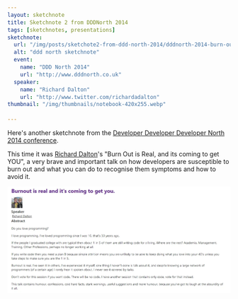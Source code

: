 ```yaml
---
layout: sketchnote
title: Sketchnote 2 from DDDNorth 2014
tags: [sketchnotes, presentations]
sketchnote:
  url: "/img/posts/sketchote2-from-ddd-north-2014/dddnorth-2014-burn-out-talk-vanilla-lofi.webp"
  alt: "ddd north sketchnote"
  event:
    name: "DDD North 2014"
    url: "http://www.dddnorth.co.uk"
  speaker:
    name: "Richard Dalton"
    url: "http://www.twitter.com/richardadalton"
thumbnail: "/img/thumbnails/notebook-420x255.webp"

---
```


Here's another sketchnote from the <a href="http://www.dddnorth.co.uk/">Developer Developer Developer North
2014 conference</a>.

This time it was [Richard Dalton](http://www.twitter.com/richardadalton)'s
"Burn Out is Real, and its coming to get YOU", a very brave and important talk
on how developers are susceptible to burn out and what you can do to recognise
them symptoms and how to avoid it.

![ddd north](/img/posts/sketchote2-from-ddd-north-2014/session-summary.webp)
